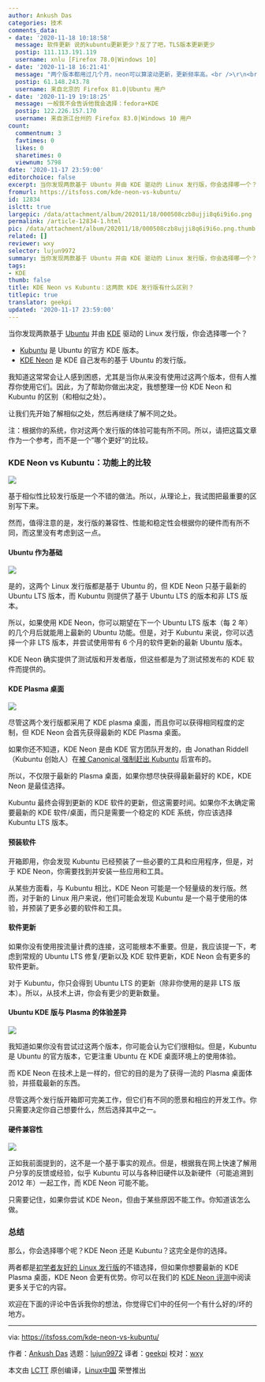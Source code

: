 ```yaml
---
author: Ankush Das
categories: 技术
comments_data:
- date: '2020-11-18 10:18:58'
  message: 软件更新 说的kubuntu更新更少？反了了吧，TLS版本更新更少
  postip: 111.113.191.119
  username: xnlu [Firefox 78.0|Windows 10]
- date: '2020-11-18 16:21:41'
  message: "两个版本都用过几个月，neon可以算滚动更新，更新频率高。<br />\r\n<br />\r\n主观感受是，kubuntu2004在我的两台thinkpad上都有些问题，neon虽然也有些小毛病但总体上不错"
  postip: 61.148.243.78
  username: 来自北京的 Firefox 81.0|Ubuntu 用户
- date: '2020-11-19 19:18:25'
  message: 一般我不会告诉他我会选择：fedora+KDE
  postip: 122.226.157.170
  username: 来自浙江台州的 Firefox 83.0|Windows 10 用户
count:
  commentnum: 3
  favtimes: 0
  likes: 0
  sharetimes: 0
  viewnum: 5798
date: '2020-11-17 23:59:00'
editorchoice: false
excerpt: 当你发现两款基于 Ubuntu 并由 KDE 驱动的 Linux 发行版，你会选择哪一个？
fromurl: https://itsfoss.com/kde-neon-vs-kubuntu/
id: 12834
islctt: true
largepic: /data/attachment/album/202011/18/000508czb8ujji8q6i9i6o.png
permalink: /article-12834-1.html
pic: /data/attachment/album/202011/18/000508czb8ujji8q6i9i6o.png.thumb.jpg
related: []
reviewer: wxy
selector: lujun9972
summary: 当你发现两款基于 Ubuntu 并由 KDE 驱动的 Linux 发行版，你会选择哪一个？
tags:
- KDE
thumb: false
title: KDE Neon vs Kubuntu：这两款 KDE 发行版有什么区别？
titlepic: true
translator: geekpi
updated: '2020-11-17 23:59:00'
---
```


当你发现两款基于 [Ubuntu](https://ubuntu.com/) 并由 [KDE](https://kde.org/) 驱动的 Linux 发行版，你会选择哪一个？


* [Kubuntu](https://kubuntu.org) 是 Ubuntu 的官方 KDE 版本。
* [KDE Neon](https://neon.kde.org) 是 KDE 自己发布的基于 Ubuntu 的发行版。


我知道这常常会让人感到困惑，尤其是当你从来没有使用过这两个版本，但有人推荐你使用它们。因此，为了帮助你做出决定，我想整理一份 KDE Neon 和 Kubuntu 的区别（和相似之处）。


让我们先开始了解相似之处，然后再继续了解不同之处。


注：根据你的系统，你对这两个发行版的体验可能有所不同。所以，请把这篇文章作为一个参考，而不是一个”哪个更好“的比较。


### KDE Neon vs Kubuntu：功能上的比较


![](/data/attachment/album/202011/18/000508czb8ujji8q6i9i6o.png)


基于相似性比较发行版是一个不错的做法。所以，从理论上，我试图把最重要的区别写下来。


然而，值得注意的是，发行版的兼容性、性能和稳定性会根据你的硬件而有所不同，而这里没有考虑到这一点。


#### Ubuntu 作为基础


![](/data/attachment/album/202011/18/000520olvynl64r6uxzlkz.jpg)


是的，这两个 Linux 发行版都是基于 Ubuntu 的，但 KDE Neon 只基于最新的 Ubuntu LTS 版本，而 Kubuntu 则提供了基于 Ubuntu LTS 的版本和非 LTS 版本。


所以，如果使用 KDE Neon，你可以期望在下一个 Ubuntu LTS 版本（每 2 年）的几个月后就能用上最新的 Ubuntu 功能。但是，对于 Kubuntu 来说，你可以选择一个非 LTS 版本，并尝试使用带有 6 个月的软件更新的最新 Ubuntu 版本。


KDE Neon 确实提供了测试版和开发者版，但这些都是为了测试预发布的 KDE 软件而提供的。


#### KDE Plasma 桌面


![](/data/attachment/album/202011/18/000534cab218ddw88811ts.png)


尽管这两个发行版都采用了 KDE plasma 桌面，而且你可以获得相同程度的定制，但 KDE Neon 会首先获得最新的 KDE Plasma 桌面。


如果你还不知道，KDE Neon 是由 KDE 官方团队开发的，由 Jonathan Riddell（Kubuntu 创始人）在[被 Canonical 强制赶出 Kubuntu](https://lwn.net/Articles/645973/) 后宣布的。


所以，不仅限于最新的 Plasma 桌面，如果你想尽快获得最新最好的 KDE，KDE Neon 是最佳选择。


Kubuntu 最终会得到更新的 KDE 软件的更新，但这需要时间。如果你不太确定需要最新的 KDE 软件/桌面，而只是需要一个稳定的 KDE 系统，你应该选择 Kubuntu LTS 版本。


#### 预装软件


开箱即用，你会发现 Kubuntu 已经预装了一些必要的工具和应用程序，但是，对于 KDE Neon，你需要找到并安装一些应用和工具。


从某些方面看，与 Kubuntu 相比，KDE Neon 可能是一个轻量级的发行版。然而，对于新的 Linux 用户来说，他们可能会发现 Kubuntu 是一个易于使用的体验，并预装了更多必要的软件和工具。


#### 软件更新


如果你没有使用按流量计费的连接，这可能根本不重要。但是，我应该提一下，考虑到常规的 Ubuntu LTS 修复/更新以及 KDE 软件更新，KDE Neon 会有更多的软件更新。


对于 Kubuntu，你只会得到 Ubuntu LTS 的更新（除非你使用的是非 LTS 版本）。所以，从技术上讲，你会有更少的更新数量。


#### Ubuntu KDE 版与 Plasma 的体验差异


![](/data/attachment/album/202011/18/000547qjhqhj6x666q6azu.jpg)


我知道如果你没有尝试过这两个版本，你可能会认为它们很相似。但是，Kubuntu 是 Ubuntu 的官方版本，它更注重 Ubuntu 在 KDE 桌面环境上的使用体验。


而 KDE Neon 在技术上是一样的，但它的目的是为了获得一流的 Plasma 桌面体验，并搭载最新的东西。


尽管这两个发行版开箱即可完美工作，但它们有不同的愿景和相应的开发工作。你只需要决定你自己想要什么，然后选择其中之一。


#### 硬件兼容性


![](/data/attachment/album/202011/18/000557y9n08p0az007p8uj.jpg)


正如我前面提到的，这不是一个基于事实的观点。但是，根据我在网上快速了解用户分享的反馈或经验，似乎 Kubuntu 可以与各种旧硬件以及新硬件（可能追溯到 2012 年）一起工作，而 KDE Neon 可能不能。


只需要记住，如果你尝试 KDE Neon，但由于某些原因不能工作。你知道该怎么做。


### 总结


那么，你会选择哪个呢？KDE Neon 还是 Kubuntu？这完全是你的选择。


两者都是[初学者友好的 Linux 发行版](https://itsfoss.com/best-linux-beginners/)的不错选择，但如果你想要最新的 KDE Plasma 桌面，KDE Neon 会更有优势。你可以在我们的 [KDE Neon 评测](https://itsfoss.com/kde-neon-review/)中阅读更多关于它的内容。


欢迎在下面的评论中告诉我你的想法，你觉得它们中的任何一个有什么好的/坏的地方。




---


via: <https://itsfoss.com/kde-neon-vs-kubuntu/>


作者：[Ankush Das](https://itsfoss.com/author/ankush/) 选题：[lujun9972](https://github.com/lujun9972) 译者：[geekpi](https://github.com/geekpi) 校对：[wxy](https://github.com/wxy)


本文由 [LCTT](https://github.com/LCTT/TranslateProject) 原创编译，[Linux中国](https://linux.cn/) 荣誉推出